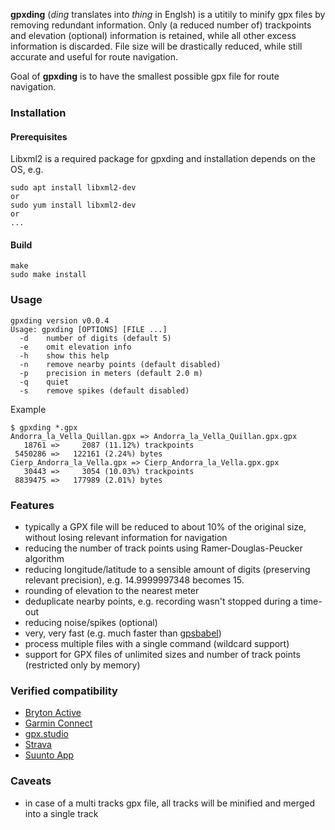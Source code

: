 **gpxding** (_ding_ translates into _thing_ in Englsh) is a utitily to minify gpx files by removing redundant information. Only (a reduced number of) trackpoints and elevation (optional) information is retained, while all other excess information is discarded. File size will be drastically reduced, while still accurate and useful for route navigation.

Goal of **gpxding** is to have the smallest possible gpx file for route navigation.

### Installation

#### Prerequisites

Libxml2 is a required package for gpxding and installation depends on the OS, e.g.

```
sudo apt install libxml2-dev
or
sudo yum install libxml2-dev
or
...
```


#### Build
```
make
sudo make install
```

### Usage

```
gpxding version v0.0.4
Usage: gpxding [OPTIONS] [FILE ...]
  -d    number of digits (default 5)
  -e    omit elevation info
  -h    show this help
  -n    remove nearby points (default disabled)
  -p    precision in meters (default 2.0 m)
  -q    quiet
  -s    remove spikes (default disabled)
```

Example
```
$ gpxding *.gpx
Andorra_la_Vella_Quillan.gpx => Andorra_la_Vella_Quillan.gpx.gpx
   18761 =>     2087 (11.12%) trackpoints
 5450286 =>   122161 (2.24%) bytes
Cierp_Andorra_la_Vella.gpx => Cierp_Andorra_la_Vella.gpx.gpx
   30443 =>     3054 (10.03%) trackpoints
 8839475 =>   177989 (2.01%) bytes
```

### Features
* typically a GPX file will be reduced to about 10% of the original size, without losing relevant information for navigation
* reducing the number of track points using Ramer-Douglas-Peucker algorithm
* reducing longitude/latitude to a sensible amount of digits (preserving relevant precision), e.g. 14.9999997348 becomes 15.
* rounding of elevation to the nearest meter
* deduplicate nearby points, e.g. recording wasn't stopped during a time-out
* reducing noise/spikes (optional)
* very, very fast (e.g. much faster than [gpsbabel](https://www.gpsbabel.org/))
* process multiple files with a single command (wildcard support)
* support for GPX files of unlimited sizes and number of track points (restricted only by memory)

### Verified compatibility
* [Bryton Active](https://play.google.com/store/apps/details?id=com.brytonsport.active)
* [Garmin Connect](https://play.google.com/store/apps/details?id=com.garmin.android.apps.connectmobile)
* [gpx.studio](https://gpx.studio)
* [Strava](https://strava.com)
* [Suunto App](https://play.google.com/store/apps/details?id=com.stt.android.suunto)

### Caveats
   * in case of a multi tracks gpx file, all tracks will be minified and merged into a single track
